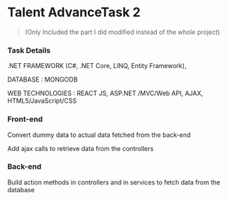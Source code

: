 # Talent AdvanceTask 2
> (Only Included the part I did modified instead of the whole project)

### Task Details
.NET FRAMEWORK (C#, .NET Core, LINQ, Entity Framework), 

DATABASE : MONGODB

WEB TECHNOLOGIES : REACT JS, ASP.NET /MVC/Web API, AJAX, HTML5/JavaScript/CSS

### Front-end

Convert dummy data to actual data fetched from the back-end

Add ajax calls to retrieve data from the controllers



### Back-end

Build action methods in controllers and in services to fetch data from the database
